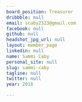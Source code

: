 ```yaml
---
board_position: Treasurer
dribbble: null
email: scaby2323@gmail.com
facebook: null
github: null
headshot_jpg_url: null
layout: member_page
linkedin: null
name: Sammi Caby
personal_site: null
slug: sammi-caby
tagline: null
twitter: null
year: 2018

---
```

